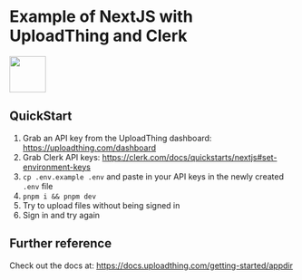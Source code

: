 # Example of NextJS with UploadThing and Clerk

<a href="https://stackblitz.com/github/pingdotgg/uploadthing/tree/main/examples/with-clerk-pagesdir">
  <img height="64" src="https://github.com/pingdotgg/uploadthing/assets/51714798/45907a4e-aa64-401a-afb3-b6c6df6eb71f" />
</a>

## QuickStart

1. Grab an API key from the UploadThing dashboard:
   https://uploadthing.com/dashboard
2. Grab Clerk API keys:
   https://clerk.com/docs/quickstarts/nextjs#set-environment-keys
3. `cp .env.example .env` and paste in your API keys in the newly created `.env`
   file
4. `pnpm i && pnpm dev`
5. Try to upload files without being signed in
6. Sign in and try again

## Further reference

Check out the docs at: https://docs.uploadthing.com/getting-started/appdir

